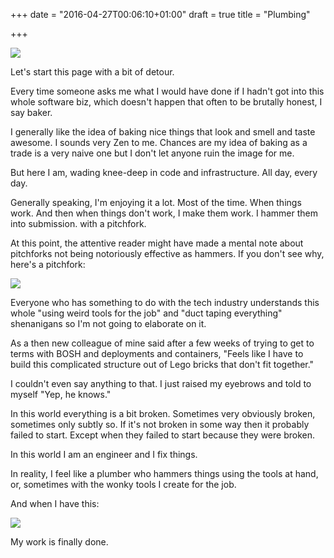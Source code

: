 +++
date = "2016-04-27T00:06:10+01:00"
draft = true
title = "Plumbing"

+++

![](http://www.freeindex.co.uk/media/listingpics/265/455/pipework.jpg)

Let's start this page with a bit of detour.

Every time someone asks me what I would have done if I hadn't got into this whole software biz, which doesn't happen that often to be brutally honest, I say baker.

I generally like the idea of baking nice things that look and smell and taste awesome. I sounds very Zen to me. Chances are my idea of baking as a trade is a very naive one but I don't let anyone ruin the image for me.

But here I am, wading knee-deep in code and infrastructure. All day, every day.

Generally speaking, I'm enjoying it a lot. Most of the time. When things work. And then when things don't work, I make them work. I hammer them into submission. with a pitchfork.

At this point, the attentive reader might have made a mental note about pitchforks not being notoriously effective as hammers. If you don't see why, here's a pitchfork:

![](http://www.photo-dictionary.com/photofiles/list/3497/4638pitchfork.jpg)

Everyone who has something to do with the tech industry understands this whole "using weird tools for the job" and "duct taping everything" shenanigans so I'm not going to elaborate on it.

As a then new colleague of mine said after a few weeks of trying to get to terms with BOSH and deployments and containers, "Feels like I have to build this complicated structure out of Lego bricks that don't fit together."

I couldn't even say anything to that. I just raised my eyebrows and told to myself "Yep, he knows."

In this world everything is a bit broken. Sometimes very obviously broken, sometimes only subtly so. If it's not broken in some way then it probably failed to start. Except when they failed to start because they were broken.

In this world I am an engineer and I fix things.

In reality, I feel like a plumber who hammers things using the tools at hand, or, sometimes with the wonky tools I create for the job.

And when I have this:

![](http://melbourne24hourplumbing.com.au/wp-content/uploads/2013/09/Quick-fix-tap.jpg)

My work is finally done.


